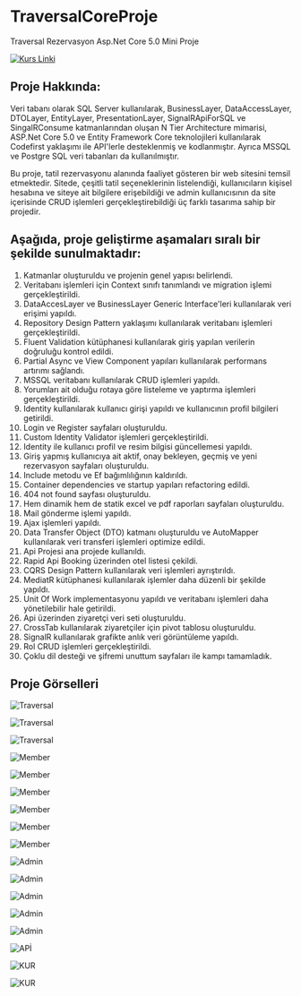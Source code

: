 # TraversalCoreProje
Traversal Rezervasyon Asp.Net Core 5.0 Mini Proje 

[![Kurs Linki](https://img.shields.io/badge/Kurs%20Linki%20-izlemek%20için%20tıklayın-purple)](https://www.youtube.com/playlist?list=PLKnjBHu2xXNMK5MBogdXmsXVi3K_eEZT5)

## Proje Hakkında: 
Veri tabanı olarak SQL Server kullanılarak, BusinessLayer, DataAccessLayer, DTOLayer, EntityLayer, PresentationLayer, SignalRApiForSQL ve SingalRConsume katmanlarından oluşan N Tier Architecture mimarisi, ASP.Net Core 5.0 ve Entity Framework Core teknolojileri kullanılarak Codefirst yaklaşımı ile API'lerle desteklenmiş ve kodlanmıştır. Ayrıca MSSQL ve Postgre SQL veri tabanları da kullanılmıştır.

Bu proje, tatil rezervasyonu alanında faaliyet gösteren bir web sitesini temsil etmektedir. Sitede, çeşitli tatil seçeneklerinin listelendiği, kullanıcıların kişisel hesabına ve siteye ait bilgilere erişebildiği ve admin kullanıcısının da site içerisinde CRUD işlemleri gerçekleştirebildiği üç farklı tasarıma sahip bir projedir.

## Aşağıda, proje geliştirme aşamaları sıralı bir şekilde sunulmaktadır:

1. Katmanlar oluşturuldu ve projenin genel yapısı belirlendi.
2. Veritabanı işlemleri için Context sınıfı tanımlandı ve migration işlemi gerçekleştirildi.
3. DataAccesLayer ve BusinessLayer Generic Interface'leri kullanılarak veri erişimi yapıldı.
4. Repository Design Pattern yaklaşımı kullanılarak veritabanı işlemleri gerçekleştirildi.
5. Fluent Validation kütüphanesi kullanılarak giriş yapılan verilerin doğruluğu kontrol edildi.
6. Partial Async ve View Component yapıları kullanılarak performans artırımı sağlandı.
7. MSSQL veritabanı kullanılarak CRUD işlemleri yapıldı.
8. Yorumları ait olduğu rotaya göre listeleme ve yaptırma işlemleri gerçekleştirildi.
9. Identity kullanılarak kullanıcı girişi yapıldı ve kullanıcının profil bilgileri getirildi.
10. Login ve Register sayfaları oluşturuldu.
11. Custom Identity Validator işlemleri gerçekleştirildi.
12. Identity ile kullanıcı profil ve resim bilgisi güncellemesi yapıldı.
13. Giriş yapmış kullanıcıya ait aktif, onay bekleyen, geçmiş ve yeni rezervasyon sayfaları oluşturuldu.
14. Include metodu ve Ef bağımlılığının kaldırıldı.
15. Container dependencies ve startup yapıları refactoring edildi.
16. 404 not found sayfası oluşturuldu.
17. Hem dinamik hem de statik excel ve pdf raporları sayfaları oluşturuldu.
18. Mail gönderme işlemi yapıldı.
19. Ajax işlemleri yapıldı.
20. Data Transfer Object (DTO) katmanı oluşturuldu ve AutoMapper kullanılarak veri transferi işlemleri optimize edildi.
21. Api Projesi ana projede kullanıldı.
22. Rapid Api Booking üzerinden otel listesi çekildi.
23. CQRS Design Pattern kullanılarak veri işlemleri ayrıştırıldı.
34. MediatR kütüphanesi kullanılarak işlemler daha düzenli bir şekilde yapıldı.
35. Unit Of Work implementasyonu yapıldı ve veritabanı işlemleri daha yönetilebilir hale getirildi.
36. Api üzerinden ziyaretçi veri seti oluşturuldu.
37. CrossTab kullanılarak ziyaretçiler için pivot tablosu oluşturuldu.
38. SignalR kullanılarak grafikte anlık veri görüntüleme yapıldı.
39. Rol CRUD işlemleri gerçekleştirildi.
40. Çoklu dil desteği ve şifremi unuttum sayfaları ile kampı tamamladık.

## Proje Görselleri

![Traversal](https://github.com/SenaBoyuktas/TraversalCoreProje/blob/master/Proje/1.jpg)

![Traversal](https://github.com/EfrunEvdi/TraversalCoreProje/blob/master/Proje/4.jpg)

![Traversal](https://github.com/EfrunEvdi/TraversalCoreProje/blob/master/Proje/6.jpg)

![Member](https://github.com/EfrunEvdi/TraversalCoreProje/blob/master/Proje/7.jpg)

![Member](https://github.com/EfrunEvdi/TraversalCoreProje/blob/master/Proje/8.jpg)

![Member](https://github.com/EfrunEvdi/TraversalCoreProje/blob/master/Proje/9.jpg)

![Member](https://github.com/EfrunEvdi/TraversalCoreProje/blob/master/Proje/10.jpg)

![Member](https://github.com/EfrunEvdi/TraversalCoreProje/blob/master/Proje/11.jpg)

![Member](https://github.com/EfrunEvdi/TraversalCoreProje/blob/master/Proje/12.jpg)

![Admin](https://github.com/EfrunEvdi/TraversalCoreProje/blob/master/Proje/13.jpg)

![Admin](https://github.com/EfrunEvdi/TraversalCoreProje/blob/master/Proje/15.jpg)

![Admin](https://github.com/EfrunEvdi/TraversalCoreProje/blob/master/Proje/16.jpg)

![Admin](https://github.com/EfrunEvdi/TraversalCoreProje/blob/master/Proje/17.jpg)

![Admin](https://github.com/EfrunEvdi/TraversalCoreProje/blob/master/Proje/18.jpg)

![APİ](https://user-images.githubusercontent.com/120751470/231780581-9b1927f4-9e4a-4099-b1da-1d7c8dd67e01.png)

![KUR](https://user-images.githubusercontent.com/120751470/231780791-c2f1b6ef-8c40-44c0-b97f-25f2c4ec7f6e.png)

![KUR](https://user-images.githubusercontent.com/120751470/231780796-7e69ca49-f061-4edb-bd29-cca02fe0e4da.png)
